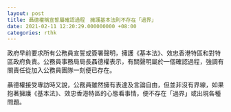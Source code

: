 ```yaml
---
layout: post
title: 聶德權稱宣誓屬確認過程　擁護基本法則不存在「過界」
date: 2021-02-11 12:20:29.000000000 +08:00
categories: rthk
---
```


政府早前要求所有公務員宣誓或簽署聲明，擁護《基本法》、效忠香港特區和對特區政府負責。公務員事務局局長聶德權表示，有關聲明屬於一個確認過程，強調有關責任從加入公務員團隊一刻便已存在。

聶德權接受專訪時又說，公務員雖然擁有表達及言論自由，但並非沒有界線，如果抱著擁護《基本法》、效忠香港特區的心態看事情，便不存在「過界」或出現各種問題。
